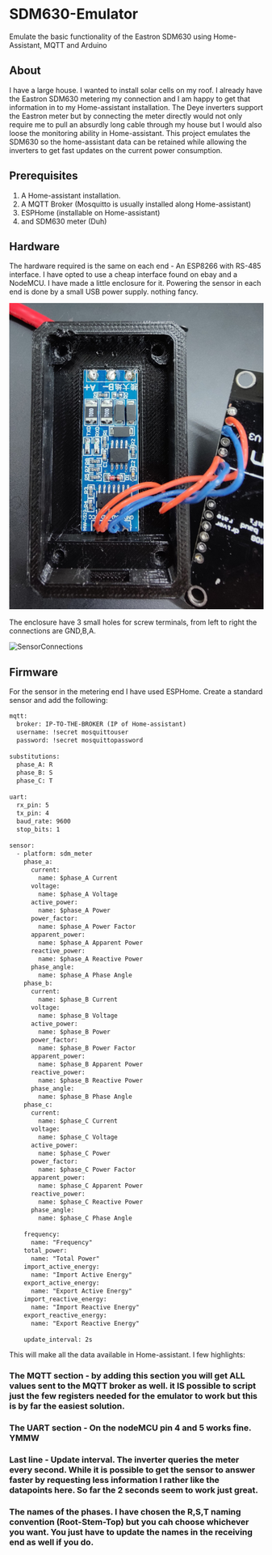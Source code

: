 # SDM630-Emulator
Emulate the basic functionality of the Eastron SDM630 using Home-Assistant, MQTT and Arduino

## About
I have a large house. I wanted to install solar cells on my roof. I already have the Eastron SDM630 metering my connection and I am happy to get that information in to my Home-assistant installation.
The Deye inverters support the Eastron meter but by connecting the meter directly would not only require me to pull an absurdly long cable through my house but I would also loose the monitoring ability in Home-assistant.
This project emulates the SDM630 so the home-assistant data can be retained while allowing the inverters to get fast updates on the current power consumption.

## Prerequisites
1. A Home-assistant installation.
2. A MQTT Broker (Mosquitto is usually installed along Home-assistant)
3. ESPHome (installable on Home-assistant)
4. and SDM630 meter (Duh)

## Hardware
The hardware required is the same on each end - An ESP8266 with RS-485 interface. I have opted to use a cheap interface found on ebay and a NodeMCU. I have made a little enclosure for it. Powering the sensor in each end is done by a small USB power supply. nothing fancy.

![RS-485 Interface](pictures/RS-485_Interface.jpg)


The enclosure have 3 small holes for screw terminals, from left to right the connections are GND,B,A.

![SensorConnections](https://github.com/HansPeterHaastrup/SDM630-Emulator/pictures/Sensor_Connections.jpg)



## Firmware
For the sensor in the metering end I have used ESPHome. Create a standard sensor and add the following:
```
mqtt:
  broker: IP-TO-THE-BROKER (IP of Home-assistant)
  username: !secret mosquittouser
  password: !secret mosquittopassword

substitutions:
  phase_A: R
  phase_B: S
  phase_C: T

uart:
  rx_pin: 5
  tx_pin: 4
  baud_rate: 9600
  stop_bits: 1

sensor:
  - platform: sdm_meter
    phase_a:
      current:
        name: $phase_A Current
      voltage:
        name: $phase_A Voltage
      active_power:
        name: $phase_A Power
      power_factor:
        name: $phase_A Power Factor
      apparent_power:
        name: $phase_A Apparent Power
      reactive_power:
        name: $phase_A Reactive Power
      phase_angle:
        name: $phase_A Phase Angle
    phase_b:
      current:
        name: $phase_B Current
      voltage:
        name: $phase_B Voltage
      active_power:
        name: $phase_B Power
      power_factor:
        name: $phase_B Power Factor
      apparent_power:
        name: $phase_B Apparent Power
      reactive_power:
        name: $phase_B Reactive Power
      phase_angle:
        name: $phase_B Phase Angle
    phase_c:
      current:
        name: $phase_C Current
      voltage:
        name: $phase_C Voltage
      active_power:
        name: $phase_C Power
      power_factor:
        name: $phase_C Power Factor
      apparent_power:
        name: $phase_C Apparent Power
      reactive_power:
        name: $phase_C Reactive Power
      phase_angle:
        name: $phase_C Phase Angle

    frequency:
      name: "Frequency"
    total_power:
      name: "Total Power"
    import_active_energy:
      name: "Import Active Energy"
    export_active_energy:
      name: "Export Active Energy"
    import_reactive_energy:
      name: "Import Reactive Energy"
    export_reactive_energy:
      name: "Export Reactive Energy"
    
    update_interval: 2s
```
This will make all the data available in Home-assistant.
I few highlights:

### The MQTT section - by adding this section you will get ALL values sent to the MQTT broker as well. it IS possible to script just the few registers needed for the emulator to work but this is by far the easiest solution.
### The UART section - On the nodeMCU pin 4 and 5 works fine. YMMW
### Last line - Update interval. The inverter queries the meter every second. While it is possible to get the sensor to answer faster by requesting less information I rather like the datapoints here. So far the 2 seconds seem to work just great.
### The names of the phases. I have chosen the R,S,T naming convention (Root-Stem-Top) but you cah choose whichever you want. You just have to update the names in the receiving end as well if you do.

